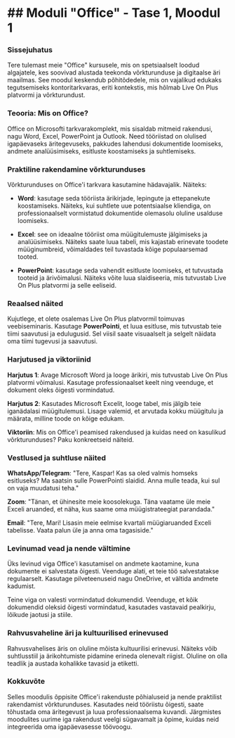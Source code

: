 # ## Moduli "Office" - Tase 1, Moodul 1

### Sissejuhatus

Tere tulemast meie "Office" kursusele, mis on spetsiaalselt loodud algajatele, kes soovivad alustada teekonda võrkturunduse ja digitaalse äri maailmas. See moodul keskendub põhitõdedele, mis on vajalikud edukaks tegutsemiseks kontoritarkvaras, eriti kontekstis, mis hõlmab Live On Plus platvormi ja võrkturundust.

### Teooria: Mis on Office?

Office on Microsofti tarkvarakomplekt, mis sisaldab mitmeid rakendusi, nagu Word, Excel, PowerPoint ja Outlook. Need tööriistad on olulised igapäevaseks äritegevuseks, pakkudes lahendusi dokumentide loomiseks, andmete analüüsimiseks, esitluste koostamiseks ja suhtlemiseks.

### Praktiline rakendamine võrkturunduses

Võrkturunduses on Office'i tarkvara kasutamine hädavajalik. Näiteks:

- **Word**: kasutage seda tööriista ärikirjade, lepingute ja ettepanekute koostamiseks. Näiteks, kui suhtlete uue potentsiaalse kliendiga, on professionaalselt vormistatud dokumentide olemasolu oluline usalduse loomiseks.

- **Excel**: see on ideaalne tööriist oma müügitulemuste jälgimiseks ja analüüsimiseks. Näiteks saate luua tabeli, mis kajastab erinevate toodete müüginumbreid, võimaldades teil tuvastada kõige populaarsemad tooted.

- **PowerPoint**: kasutage seda vahendit esitluste loomiseks, et tutvustada tooteid ja ärivõimalusi. Näiteks võite luua slaidiseeria, mis tutvustab Live On Plus platvormi ja selle eeliseid.

### Reaalsed näited

Kujutlege, et olete osalemas Live On Plus platvormil toimuvas veebiseminaris. Kasutage **PowerPointi**, et luua esitluse, mis tutvustab teie tiimi saavutusi ja edulugusid. Sel viisil saate visuaalselt ja selgelt näidata oma tiimi tugevusi ja saavutusi.

### Harjutused ja viktoriinid

**Harjutus 1**: Avage Microsoft Word ja looge ärikiri, mis tutvustab Live On Plus platvormi võimalusi. Kasutage professionaalset keelt ning veenduge, et dokument oleks õigesti vormindatud.

**Harjutus 2**: Kasutades Microsoft Excelit, looge tabel, mis jälgib teie iganädalasi müügitulemusi. Lisage valemid, et arvutada kokku müügitulu ja määrata, milline toode on kõige edukam.

**Viktoriin**: Mis on Office'i peamised rakendused ja kuidas need on kasulikud võrkturunduses? Paku konkreetseid näiteid.

### Vestlused ja suhtluse näited

**WhatsApp/Telegram**: "Tere, Kaspar! Kas sa oled valmis homseks esitluseks? Ma saatsin sulle PowerPointi slaidid. Anna mulle teada, kui sul on vaja muudatusi teha."

**Zoom**: "Tänan, et ühinesite meie koosolekuga. Täna vaatame üle meie Exceli aruanded, et näha, kus saame oma müügistrateegiat parandada."

**Email**: "Tere, Mari! Lisasin meie eelmise kvartali müügiaruanded Exceli tabelisse. Vaata palun üle ja anna oma tagasiside."

### Levinumad vead ja nende vältimine

Üks levinud viga Office'i kasutamisel on andmete kaotamine, kuna dokumente ei salvestata õigesti. Veenduge alati, et teie töö salvestatakse regulaarselt. Kasutage pilveteenuseid nagu OneDrive, et vältida andmete kadumist.

Teine viga on valesti vormindatud dokumendid. Veenduge, et kõik dokumendid oleksid õigesti vormindatud, kasutades vastavaid pealkirju, lõikude jaotusi ja stiile.

### Rahvusvaheline äri ja kultuurilised erinevused

Rahvusvahelises äris on oluline mõista kultuurilisi erinevusi. Näiteks võib suhtlusstiil ja ärikohtumiste pidamine erineda olenevalt riigist. Oluline on olla teadlik ja austada kohalikke tavasid ja etiketti.

### Kokkuvõte

Selles moodulis õppisite Office'i rakenduste põhialuseid ja nende praktilist rakendamist võrkturunduses. Kasutades neid tööriistu õigesti, saate tõhustada oma äritegevust ja luua professionaalsema kuvandi. Järgmistes moodulites uurime iga rakendust veelgi sügavamalt ja õpime, kuidas neid integreerida oma igapäevasesse töövoogu.